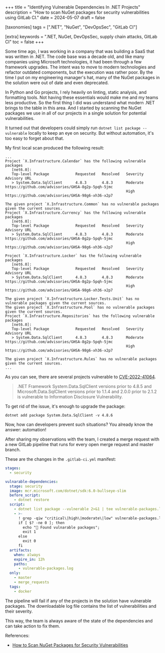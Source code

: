 +++
title = "Identifying Vulnerable Dependencies In .NET Projects"
description = "How to scan NuGet packages for security vulnerabilities using GitLab CI."
date = 2024-05-07
draft = false

[taxonomies]
tags = [".NET", "NuGet", "DevOpsSec", "GitLab CI"]

[extra]
keywords = ".NET, NuGet, DevOpsSec, supply chain attacks, GitLab CI"
toc = false
+++

Some time ago, I was working in a company that was building a SaaS that was written in .NET.
The code base was a decade old, and like many companies using Microsoft technologies,
it had been through a few framework upgrades. The intent was to move to modern technologies and
refactor outdated components, but the execution was rather poor. By the time I put on my engineering
manager's hat, many of the NuGet packages in the solution were out of date and even deprecated.

In Python and Go projects, I rely heavily on linting, static analysis, and formatting tools.
Not having these essentials would make me and my teams less productive. So the first thing I did
was understand what modern .NET brings to the table in this area. And I started by scanning the
NuGet packages we use in all of our projects in a single solution for potential vulnerabilities.

It turned out that developers could simply run `dotnet list package --vulnerable` locally
to keep an eye on security. But without automation, it's too easy to forget about that.

My first local scan produced the following result:

```shell
...
Project `X.Infrastructure.Calendar` has the following vulnerable packages
   [net6.0]:
   Top-level Package            Requested   Resolved   Severity   Advisory URL
   > System.Data.SqlClient      4.8.3       4.8.3      Moderate   https://github.com/advisories/GHSA-8g2p-5pqh-5jmc
                                                       High       https://github.com/advisories/GHSA-98g6-xh36-x2p7

The given project `X.Infrastructure.Common` has no vulnerable packages given the current sources.
Project `X.Infrastructure.Currency` has the following vulnerable packages
   [net6.0]:
   Top-level Package            Requested   Resolved   Severity   Advisory URL
   > System.Data.SqlClient      4.8.3       4.8.3      Moderate   https://github.com/advisories/GHSA-8g2p-5pqh-5jmc
                                                       High       https://github.com/advisories/GHSA-98g6-xh36-x2p7

Project `X.Infrastructure.Locker` has the following vulnerable packages
   [net6.0]:
   Top-level Package            Requested   Resolved   Severity   Advisory URL
   > System.Data.SqlClient      4.8.3       4.8.3      Moderate   https://github.com/advisories/GHSA-8g2p-5pqh-5jmc
                                                       High       https://github.com/advisories/GHSA-98g6-xh36-x2p7

The given project `X.Infrastructure.Locker.Tests.Unit` has no vulnerable packages given the current sources.
The given project `X.Infrastructure.Pool` has no vulnerable packages given the current sources.
Project `X.Infrastructure.Repositories` has the following vulnerable packages
   [net6.0]:
   Top-level Package            Requested   Resolved   Severity   Advisory URL
   > System.Data.SqlClient      4.8.3       4.8.3      Moderate   https://github.com/advisories/GHSA-8g2p-5pqh-5jmc
                                                       High       https://github.com/advisories/GHSA-98g6-xh36-x2p7

The given project `X.Infrastructure.Rules` has no vulnerable packages given the current sources.
...
```

As you can see, there are several projects vulnerable to [CVE-2022-41064](https://devhub.checkmarx.com/cve-details/CVE-2022-41064/).

> .NET Framework System.Data.SqlClient versions prior to 4.8.5 and Microsoft.Data.SqlClient
> versions prior to 1.1.4 and 2.0.0 prior to 2.1.2 is vulnerable to Information Disclosure Vulnerability.

To get rid of the issue, it's enough to upgrade the package:

```shell
dotnet add package System.Data.SqlClient -v 4.8.6
```

Now, how can developers prevent such situations? You already know the answer: automation!

After sharing my observations with the team, I created a merge request with a new GitLab pipeline
that runs for every open merge request and master branch.

These are the changes in the `.gitlab-ci.yml` manifest:

```yaml
stages:
  - security

vulnarable-dependencies:
  stage: security
  image: mcr.microsoft.com/dotnet/sdk:6.0-bullseye-slim
  before_script:
    - dotnet restore
  script:
    - dotnet list package --vulnerable 2>&1 | tee vulnerable-packages.log
    - >-
      ! grep -qiw "critical\|high\|moderate\|low" vulnerable-packages.log;
      if [ $? -ne 0 ]; then
        echo "🚨 Found vulnarable packages";
        exit 1
      else
        exit 0
      fi
  artifacts:
    when: always
    expire_in: 12h
    paths:
      - vulnerable-packages.log
  only:
    - master
    - merge_requests
  tags:
    - docker
```

The pipeline will fail if any of the projects in the solution have vulnerable packages.
The downloadable log file contains the list of vulnerabilities and their severity.

This way, the team is always aware of the state of the dependencies and can take action to fix them.

References:

- [How to Scan NuGet Packages for Security Vulnerabilities](https://devblogs.microsoft.com/nuget/how-to-scan-nuget-packages-for-security-vulnerabilities/)
